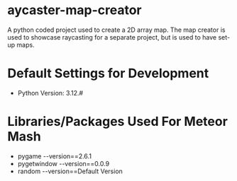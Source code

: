 # aycaster-map-creator
A python coded project used to create a 2D array map.
The map creator is used to showcase raycasting for a 
separate project, but is used to have set-up maps.

# Default Settings for Development
- Python Version: 3.12.#

# Libraries/Packages Used For Meteor Mash
- pygame --version==2.6.1
- pygetwindow --version==0.0.9
- random --version==Default Version
